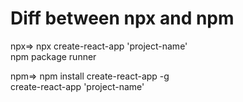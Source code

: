 # Diff between npx and npm

npx=> npx create-react-app 'project-name'
    <br>
      npm package runner

npm=> npm install create-react-app -g
    <br>
      create-react-app 'project-name'


